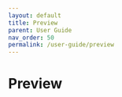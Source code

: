 ```yaml
---
layout: default
title: Preview
parent: User Guide
nav_order: 50
permalink: /user-guide/preview
---
```


# Preview